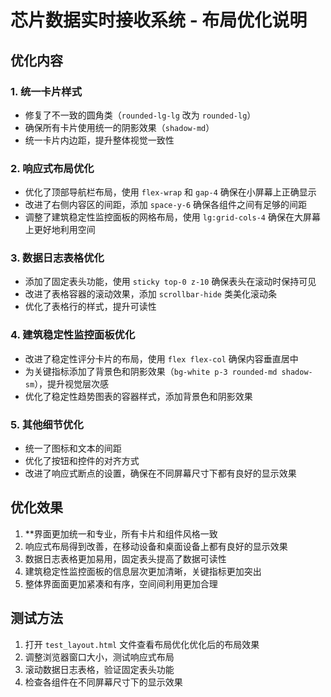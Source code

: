 # 芯片数据实时接收系统 - 布局优化说明

## 优化内容

### 1. 统一卡片样式
- 修复了不一致的圆角类（`rounded-lg-lg` 改为 `rounded-lg`）
- 确保所有卡片使用统一的阴影效果（`shadow-md`）
- 统一卡片内边距，提升整体视觉一致性

### 2. 响应式布局优化
- 优化了顶部导航栏布局，使用 `flex-wrap` 和 `gap-4` 确保在小屏幕上正确显示
- 改进了右侧内容区的间距，添加 `space-y-6` 确保各组件之间有足够的间距
- 调整了建筑稳定性监控面板的网格布局，使用 `lg:grid-cols-4` 确保在大屏幕上更好地利用空间

### 3. 数据日志表格优化
- 添加了固定表头功能，使用 `sticky top-0 z-10` 确保表头在滚动时保持可见
- 改进了表格容器的滚动效果，添加 `scrollbar-hide` 类美化滚动条
- 优化了表格行的样式，提升可读性

### 4. 建筑稳定性监控面板优化
- 改进了稳定性评分卡片的布局，使用 `flex flex-col` 确保内容垂直居中
- 为关键指标添加了背景色和阴影效果（`bg-white p-3 rounded-md shadow-sm`），提升视觉层次感
- 优化了稳定性趋势图表的容器样式，添加背景色和阴影效果

### 5. 其他细节优化
- 统一了图标和文本的间距
- 优化了按钮和控件的对齐方式
- 改进了响应式断点的设置，确保在不同屏幕尺寸下都有良好的显示效果

## 优化效果

1. **界面更加统一和专业，所有卡片和组件风格一致
2. 响应式布局得到改善，在移动设备和桌面设备上都有良好的显示效果
3. 数据日志表格更加易用，固定表头提高了数据可读性
4. 建筑稳定性监控面板的信息层次更加清晰，关键指标更加突出
5. 整体界面面更加紧凑和有序，空间间利用更加合理

## 测试方法

1. 打开 `test_layout.html` 文件查看布局优化优化后的布局效果
2. 调整浏览器窗口大小，测试响应式布局
3. 滚动数据日志表格，验证固定表头功能
4. 检查各组件在不同屏幕尺寸下的显示效果
